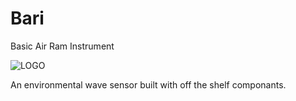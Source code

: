 # Bari
Basic Air Ram Instrument

![LOGO](https://cloud.githubusercontent.com/assets/4308824/19649233/bef2d0f0-9a50-11e6-9274-961f3a3d0256.png)

An environmental wave sensor built with off the shelf componants.
